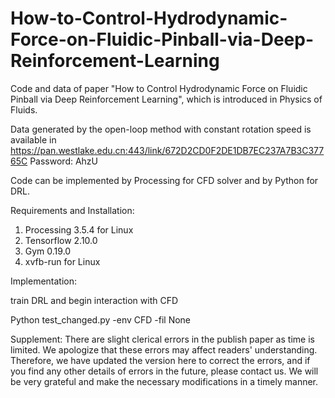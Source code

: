 # How-to-Control-Hydrodynamic-Force-on-Fluidic-Pinball-via-Deep-Reinforcement-Learning

Code and data of paper "How to Control Hydrodynamic Force on Fluidic Pinball via Deep Reinforcement Learning", which is introduced in Physics of Fluids.

Data generated by the open-loop method with constant rotation speed is available in https://pan.westlake.edu.cn:443/link/672D2CD0F2DE1DB7EC237A7B3C37765C
Password: AhzU

Code can be implemented by Processing for CFD solver and by Python for DRL.

Requirements and Installation:
1. Processing 3.5.4 for Linux
2. Tensorflow 2.10.0
3. Gym 0.19.0
4. xvfb-run for Linux

Implementation:

train DRL and begin interaction with CFD 

Python test_changed.py -env CFD -fil None

Supplement: There are slight clerical errors in the publish paper as time is limited. We apologize that these errors may affect readers' understanding. Therefore, we have updated the version here to correct the errors, and if you find any other details of errors in the future, please contact us. We will be very grateful and make the necessary modifications in a timely manner.
